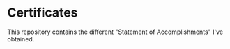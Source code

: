 # Certificates
This repository contains the different "Statement of Accomplishments" I've obtained.
